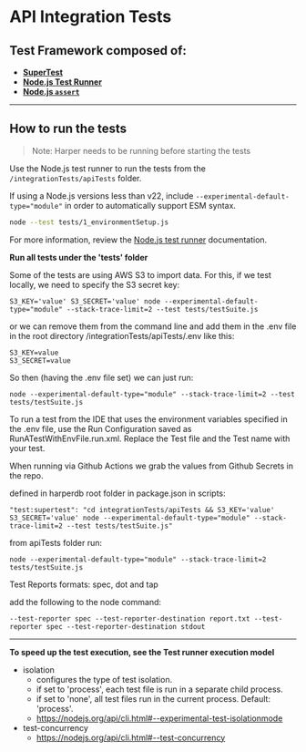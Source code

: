 # API Integration Tests

## Test Framework composed of: 
* [**SuperTest**](https://www.npmjs.com/package/supertest)
* [**Node.js Test Runner**](http://nodejs.org/docs/latest/api/test.html)
* [**Node.js `assert`**](https://nodejs.org/docs/latest/api/assert.html)

***

## How to run the tests

> Note: Harper needs to be running before starting the tests

Use the Node.js test runner to run the tests from the `/integrationTests/apiTests` folder.

If using a Node.js versions less than v22, include `--experimental-default-type="module"` in order to automatically support ESM syntax. 

```sh
node --test tests/1_environmentSetup.js
```

For more information, review the [Node.js test runner](https://nodejs.org/docs/latest/api/test.html#running-tests-from-the-command-line) documentation.


**Run all tests under the 'tests' folder**

Some of the tests are using AWS S3 to import data. For this, if we test locally, we need to specify the S3 secret key:

```S3_KEY='value' S3_SECRET='value' node --experimental-default-type="module" --stack-trace-limit=2 --test tests/testSuite.js```

or we can remove them from the command line and add them in the .env file in the root directory /integrationTests/apiTests/.env like this:
```
S3_KEY=value
S3_SECRET=value
```
So then (having the .env file set) we can just run:
```
node --experimental-default-type="module" --stack-trace-limit=2 --test tests/testSuite.js
```
To run a test from the IDE that uses the environment variables specified in the .env file, use the Run Configuration saved as RunATestWithEnvFile.run.xml.
Replace the Test file and the Test name with your test.  

When running via Github Actions we grab the values from Github Secrets in the repo.

defined in harperdb root folder in package.json in scripts:
```
"test:supertest": "cd integrationTests/apiTests && S3_KEY='value' S3_SECRET='value' node --experimental-default-type="module" --stack-trace-limit=2 --test tests/testSuite.js"
```
from apiTests folder run:
```
node --experimental-default-type="module" --stack-trace-limit=2 tests/testSuite.js
```

Test Reports formats: spec, dot and tap

add the following to the node command:
```
--test-reporter spec --test-reporter-destination report.txt --test-reporter spec --test-reporter-destination stdout
```

***

**To speed up the test execution, see the Test runner execution model** 
* isolation
  * configures the type of test isolation. 
  * if set to 'process', each test file is run in a separate child process. 
  * if set to 'none', all test files run in the current process. Default: 'process'.
  * https://nodejs.org/api/cli.html#--experimental-test-isolationmode
* test-concurrency
  * https://nodejs.org/api/cli.html#--test-concurrency
